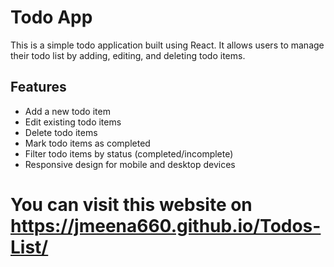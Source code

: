 # Todo App

This is a simple todo application built using React. It allows users to manage their todo list by adding, editing, and deleting todo items.

## Features

- Add a new todo item
- Edit existing todo items
- Delete todo items
- Mark todo items as completed
- Filter todo items by status (completed/incomplete)
- Responsive design for mobile and desktop devices

# You can visit this website on  https://jmeena660.github.io/Todos-List/
